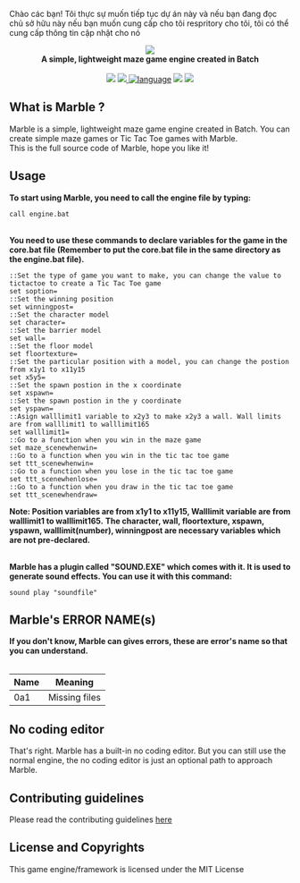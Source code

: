<p>Chào các bạn! Tôi thực sự muốn tiếp tục dự án này và nếu bạn đang đọc chủ sở hữu này nếu bạn muốn cung cấp cho tôi respritory cho tôi, tôi có thể cung cấp thông tin cập nhật cho nó</p>
<div align="center">
    <img src="Resources/Branding/logo.png">
    <div><b>A simple, lightweight maze game engine created in Batch</b></div>
    <br/>
    <a href="https://github.com/nguyenphuminh/Marble-Engine/blob/master/LICENSE.md"><img src="https://img.shields.io/badge/license-MIT-blue.svg"/></a>
    <a href="https://circleci.com/gh/nguyenphuminh/Marble-Engine"><img src="https://circleci.com/gh/nguyenphuminh/Marble-Engine.svg?style=shield&circle-token=:circle-token"/>
    </a>
    <a href="https://github.com/nguyenphuminh/Marble-Engine/search?l=batchfile"><img alt="language" src="https://img.shields.io/badge/language-Batchfile-purple.svg"></a>
    <a href="#"><img src="https://img.shields.io/github/downloads/nguyenphuminh/Marble-Engine/total.svg"/></a>
    <a href="https://github.com/nguyenphuminh/Marble-Engine/blob/master/.github/CONTRIBUTING.md"><img src="https://img.shields.io/badge/PRs-welcome-brightgreen.svg"></a>
</div>

## What is Marble ?
Marble is a simple, lightweight maze game engine created in Batch. You can create simple maze games or Tic Tac Toe games with Marble.
<br/>
This is the full source code of Marble, hope you like it!

## Usage
<b>To start using Marble, you need to call the engine file by typing:</b>

    call engine.bat

<br/>
<b>You need to use these commands to declare variables for the game in the core.bat file (Remember to put the core.bat file in the same directory as the engine.bat file).</b>
<br/>

    ::Set the type of game you want to make, you can change the value to tictactoe to create a Tic Tac Toe game
    set soption=
    ::Set the winning position
    set winningpost=
    ::Set the character model  
    set character=
    ::Set the barrier model
    set wall=
    ::Set the floor model
    set floortexture=
    ::Set the particular position with a model, you can change the postion from x1y1 to x11y15
    set x5y5=
    ::Set the spawn postion in the x coordinate
    set xspawn=
    ::Set the spawn postion in the y coordinate
    set yspawn=
    ::Asign walllimit1 variable to x2y3 to make x2y3 a wall. Wall limits are from walllimit1 to walllimit165
    set walllimit1=
    ::Go to a function when you win in the maze game
    set maze_scenewhenwin=
    ::Go to a function when you win in the tic tac toe game
    set ttt_scenewhenwin=
    ::Go to a function when you lose in the tic tac toe game
    set ttt_scenewhenlose=
    ::Go to a function when you draw in the tic tac toe game
    set ttt_scenewhendraw=

<b>Note: Position variables are from x1y1 to x11y15, Walllimit variable are from walllimit1 to walllimit165.</b>
<b>The character, wall, floortexture, xspawn, yspawn, walllimit(number), winningpost are necessary variables which are not pre-declared.</b> 

<br/>
<b>Marble has a plugin called "SOUND.EXE" which comes with it. It is used to generate sound effects. You can use it with this command:</b>

    sound play "soundfile"


## Marble's ERROR NAME(s)
<b>If you don't know, Marble can gives errors, these are error's name so that you can understand.</b>    
<br/>
    
|  Name   |   Meaning          |
| ------- | ------------------ |
|  0a1    | Missing files      |


## No coding editor
That's right. Marble has a built-in no coding editor. But you can still use the normal engine, the no coding editor is just an optional path to approach Marble.

## Contributing guidelines
Please read the contributing guidelines <a href="https://github.com/nguyenphuminh/Marble-Engine/tree/master/.github/CONTRIBUTING.md">here</a>

## License and Copyrights
This game engine/framework is licensed under the MIT License
